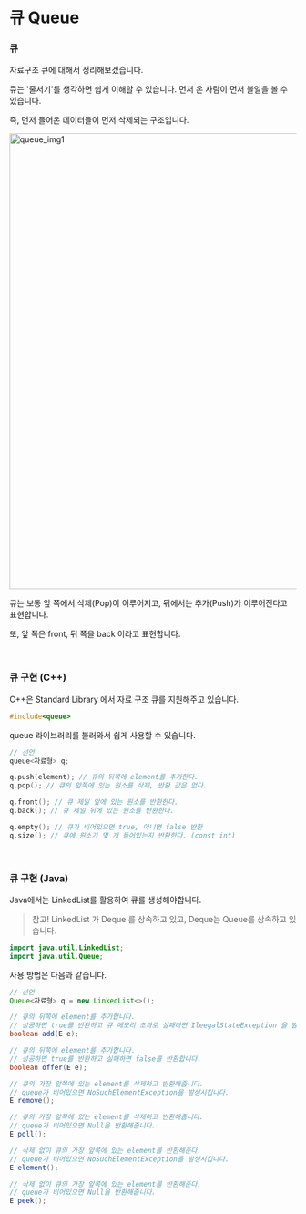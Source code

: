# 큐 Queue

### 큐

자료구조 큐에 대해서 정리해보겠습니다.

큐는 '줄서기'를 생각하면 쉽게 이해할 수 있습니다. 먼저 온 사람이 먼저 볼일을 볼 수 있습니다.

즉, 먼저 들어온 데이터들이 먼저 삭제되는 구조입니다.

<img src="https://user-images.githubusercontent.com/59816811/105168006-d561b000-5b5c-11eb-90ea-c151545481f9.png" alt="queue_img1" width="800" />



큐는 보통 앞 쪽에서 삭제(Pop)이 이루어지고, 뒤에서는 추가(Push)가 이루어진다고 표현합니다.

또, 앞 쪽은 front, 뒤 쪽을 back 이라고 표현합니다.

<br>

### 큐 구현 (C++)

C++은 Standard Library 에서 자료 구조 큐를 지원해주고 있습니다.

```c++
#include<queue>
```

queue 라이브러리를 불러와서 쉽게 사용할 수 있습니다.

```c++
// 선언
queue<자료형> q;

q.push(element); // 큐의 뒤쪽에 element를 추가한다.
q.pop(); // 큐의 앞쪽에 있는 원소를 삭제, 반환 값은 없다.

q.front(); // 큐 제일 앞에 있는 원소를 반환한다.
q.back(); // 큐 제일 뒤에 있는 원소를 반환한다.

q.empty(); // 큐가 비어있으면 true, 아니면 false 반환
q.size(); // 큐에 원소가 몇 개 들어있는지 반환한다. (const int)
```

<br>

### 큐 구현 (Java)

Java에서는 LinkedList를 활용하여 큐를 생성해야합니다.

> 참고! LinkedList 가 Deque 를 상속하고 있고, Deque는 Queue를 상속하고 있습니다.

```java
import java.util.LinkedList;
import java.util.Queue;
```

사용 방법은 다음과 같습니다.

```java
// 선언
Queue<자료형> q = new LinkedList<>();

// 큐의 뒤쪽에 element를 추가합니다.
// 성공하면 true를 반환하고 큐 메모리 초과로 실패하면 IleegalStateException 을 발생시킵니다.
boolean add(E e); 

// 큐의 뒤쪽에 element를 추가합니다.
// 성공하면 true를 반환하고 실패하면 false를 반환합니다.
boolean offer(E e); 

// 큐의 가장 앞쪽에 있는 element를 삭제하고 반환해줍니다.
// queue가 비어있으면 NoSuchElementException을 발생시킵니다.
E remove();

// 큐의 가장 앞쪽에 있는 element를 삭제하고 반환해줍니다.
// queue가 비어있으면 Null을 반환해줍니다.
E poll();

// 삭제 없이 큐의 가장 앞쪽에 있는 element를 반환해준다.
// queue가 비어있으면 NoSuchElementException을 발생시킵니다.
E element();

// 삭제 없이 큐의 가장 앞쪽에 있는 element를 반환해준다.
// queue가 비어있으면 Null을 반환해줍니다.
E peek();
```

